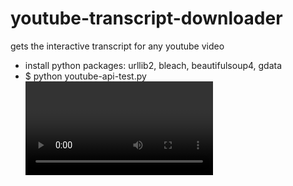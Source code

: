 youtube-transcript-downloader
=============================


gets the interactive transcript for any youtube video


- install python packages: urllib2, bleach, beautifulsoup4, gdata
- $ python youtube-api-test.py <Video ID>
 

